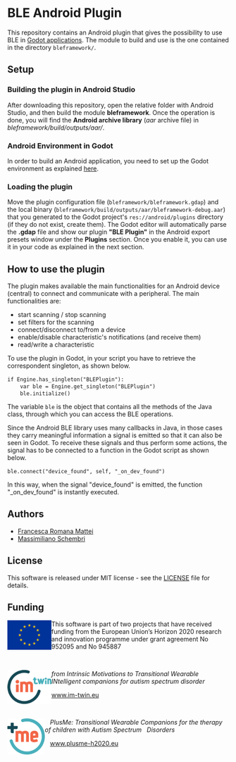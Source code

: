 # BLE Android Plugin

This repository contains an Android plugin that gives the possibility to use BLE in [Godot applications](https://godotengine.org).
The module to build and use is the one contained in the directory `bleframework/`.


## Setup

### Building the plugin in Android Studio

After downloading this repository, open the relative folder with Android Studio, and then build the module **bleframework**. Once the operation is done, you will find the **Android archive library** (*aar* archive file) in *bleframework/build/outputs/aar/*.

### Android Environment in Godot

In order to build an Android application, you need to set up the Godot environment as explained [here](https://docs.godotengine.org/it/stable/getting_started/workflow/export/android_custom_build.html).

### Loading the plugin

Move the plugin configuration file (`bleframework/bleframework.gdap`) and the local binary (`bleframework/build/outputs/aar/bleframework-debug.aar`) that you generated to the Godot project's `res://android/plugins` directory (if they do not exist, create them).
The Godot editor will automatically parse the **.gdap** file and show our plugin **"BLE Plugin"** in the Android export presets window under the **Plugins** section.
Once you enable it, you can use it in your code as explained in the next section.

## How to use the plugin

The plugin makes available the main functionalities for an Android device (central) to connect and communicate with a peripheral.
The main functionalities are:
- start scanning / stop scanning
- set filters for the scanning
- connect/disconnect to/from a device
- enable/disable characteristic's notifications (and receive them)
- read/write a characteristic

To use the plugin in Godot, in your script you have to retrieve the correspondent singleton, as shown below.
``` gdnative
if Engine.has_singleton("BLEPlugin"):
    var ble = Engine.get_singleton("BLEPlugin") 
    ble.initialize()
```

The variable `ble` is the object that contains all the methods of the Java class, through which you can access the BLE operations.

Since the Android BLE library uses many callbacks in Java, in those cases they carry meaningful information a signal is emitted so that it can also be seen in Godot. To receive these signals and thus perform some actions, the signal has to be connected to a function in the Godot script as shown below.
```gdnative
ble.connect("device_found", self, "_on_dev_found")
```
In this way, when the signal "device_found" is emitted, the function "_on_dev_found" is instantly executed.

## Authors
- [Francesca Romana Mattei](https://github.com/francescaromana) 
- [Massimiliano Schembri](https://github.com/schembrimax) 

## License

This software is released under MIT license - see the [LICENSE](https://github.com/IM-TWIN/BLE-Android-Plugin/blob/main/LICENSE) file for details.

## Funding
<img align="left" src="/images/EU_logo.png" width="100"> This software is part of two projects that have received funding from the European Union’s Horizon 2020 research and innovation programme under grant agreement No 952095 and No 945887

<p>&nbsp;</p>

<img align="left" src="/images/imtwin-logo_2020.png" width="100"> *from Intrinsic Motivations to Transitional Wearable INtelligent companions for autism spectrum disorder*

www.im-twin.eu

<p>&nbsp;</p>

<img align="left" src="/images/plusme_logo.png" width="85"> &nbsp;&nbsp;&nbsp;*PlusMe: Transitional Wearable Companions for the therapy of children with Autism Spectrum &nbsp;&nbsp;Disorders*

&nbsp;&nbsp;&nbsp;www.plusme-h2020.eu 


